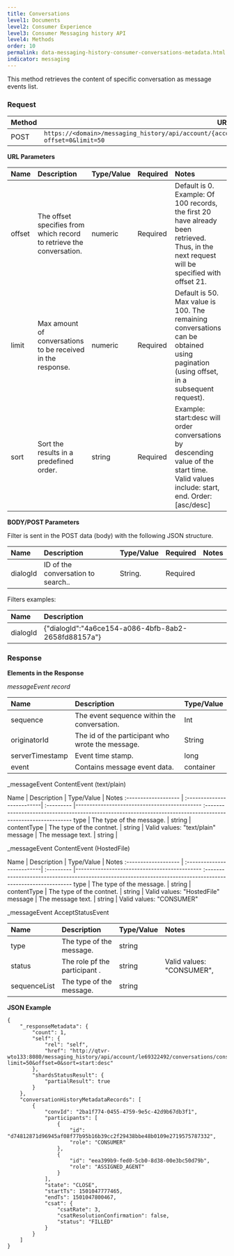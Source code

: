 ```yaml
---
title: Conversations
level1: Documents
level2: Consumer Experience
level3: Consumer Messaging history API
level4: Methods
order: 10
permalink: data-messaging-history-consumer-conversations-metadata.html
indicator: messaging
---
```


This method retrieves the content of specific conversation as message events list.

### Request

Method | URL
------ | ---------------------------------------------------------------------------------------------------
POST   | `https://<domain>/messaging_history/api/account/{accountID}/conversations/conversation/content/search?offset=0&limit=50`

**URL Parameters**

Name   | Description                                                          | Type/Value | Required | Notes
:----- | :------------------------------------------------------------------- | :--------- | :------- | :--------------------------------------------------------------------------------------------------------------------------------------------
offset | The offset specifies from which record to retrieve the conversation. | numeric    | Required | Default is 0\. Example: Of 100 records, the first 20 have already been retrieved. Thus, in the next request will be specified with offset 21.
limit  | Max amount of conversations to be received in the response.          | numeric    | Required | Default is 50\. Max value is 100\. The remaining conversations can be obtained using pagination (using offset, in a subsequent request).
sort   | Sort the results in a predefined order.                              | string     | Required | Example: start:desc will order conversations by descending value of the start time. Valid values include: start, end. Order:[asc/desc]

**BODY/POST Parameters**

Filter is sent in the POST data (body) with the following JSON structure.

Name        | Description                        | Type/Value | Required | Notes
:---------- | :----------------------------------| :----------| :------- | :----
dialogId    | ID of the conversation to search.. | String.    | Required | 


Filters examples:

Name                | Description
:------------------ | :----------------------------------------------------------------------------------------------------------------------------------------------------------------------------------------------------------------------
dialogId            | {"dialogId":"4a6ce154-a086-4bfb-8ab2-2658fd88157a"}

### Response

**Elements in the Response**

_messageEvent record_

Name                 | Description                                                       | Type/Value
:------------------- | :---------------------------------------------------------------- | :---------
sequence             | The event sequence within the conversation.                       | Int        |
originatorId         | The id of the participant who wrote the message.                  | String     |
serverTimestamp      | Event time stamp.                                                 | long       |
event                | Contains message event data.                                     | container  |

_messageEvent ContentEvent (text/plain)

Name                 | Description                | Type/Value | Notes
:------------------- | :--------------------------| :--------- |--------------------------------------------- :------------------------------------------------------------------------------------------------------------
type                 | The type of the message.   | string     |
contentType          | The type of the contnet.   | string     | Valid values: "text/plain"
message              | The message text.          | string     | 


_messageEvent ContentEvent (HostedFile)

Name                 | Description                | Type/Value | Notes
:------------------- | :--------------------------| :--------- |--------------------------------------------- :------------------------------------------------------------------------------------------------------------
type                 | The type of the message.   | string     |
contentType          | The type of the contnet.   | string     | Valid values: "HostedFile"
message              | The message text.          | string     | Valid values: "CONSUMER"


_messageEvent AcceptStatusEvent

Name                 | Description                                 | Type/Value | Notes
:------------------- | :-------------------------------------------| :--------- | :------------------------------------------------------------------------------------------------------------
type                 | The type of the message.                    | string     |
status               | The role pf the participant .               | string     | Valid values: "CONSUMER", 
sequenceList         | The type of the message.                    | string     |

**JSON Example**

```
{
    "_responseMetadata": {
        "count": 1,
        "self": {
            "rel": "self",
            "href": "http://qtvr-wto133:8080/messaging_history/api/account/le69322492/conversations/consumer/metadata/search?limit=50&offset=0&sort=start:desc"
        },
        "shardsStatusResult": {
            "partialResult": true
        }
    },
    "conversationHistoryMetadataRecords": [
        {
            "convId": "2ba1f774-0455-4759-9e5c-42d9b67db3f1",
            "participants": [
                {
                    "id": "d74812871d96945af08f77b95b16b39cc2f29438bbe48b0109e2719575787332",
                    "role": "CONSUMER"
                },
                {
                    "id": "eea399b9-fed0-5cb0-8d38-00e3bc50d79b",
                    "role": "ASSIGNED_AGENT"
                }
            ],
            "state": "CLOSE",
            "startTs": 1501047777465,
            "endTs": 1501047800467,
            "csat": {
                "csatRate": 3,
                "csatResolutionConfirmation": false,
                "status": "FILLED"
            }
        }
    ]
}
```
